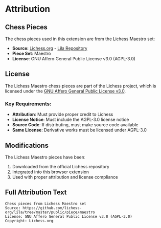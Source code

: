 # Attribution

## Chess Pieces

The chess pieces used in this extension are from the Lichess Maestro set:

- **Source**: [Lichess.org](https://lichess.org) - [Lila Repository](https://github.com/lichess-org/lila/tree/master/public/piece/maestro)
- **Piece Set**: Maestro
- **License**: GNU Affero General Public License v3.0 (AGPL-3.0)

## License

The Lichess Maestro chess pieces are part of the Lichess project, which is licensed under the [GNU Affero General Public License v3.0](https://www.gnu.org/licenses/agpl-3.0.html).

### Key Requirements:
- **Attribution**: Must provide proper credit to Lichess
- **License Notice**: Must include the AGPL-3.0 license notice
- **Source Code**: If distributing, must make source code available
- **Same License**: Derivative works must be licensed under AGPL-3.0

## Modifications

The Lichess Maestro pieces have been:
1. Downloaded from the official Lichess repository
2. Integrated into this browser extension
3. Used with proper attribution and license compliance

## Full Attribution Text

```
Chess pieces from Lichess Maestro set
Source: https://github.com/lichess-org/lila/tree/master/public/piece/maestro
License: GNU Affero General Public License v3.0 (AGPL-3.0)
Copyright: Lichess.org
```

